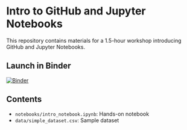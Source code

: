 # Intro to GitHub and Jupyter Notebooks

This repository contains materials for a 1.5-hour workshop introducing GitHub and Jupyter Notebooks.

## Launch in Binder

[![Binder](https://mybinder.org/badge_logo.svg)](https://mybinder.org/v2/gh/ms-cc-org/github-jupyter-intro/HEAD)

## Contents

- `notebooks/intro_notebook.ipynb`: Hands-on notebook
- `data/simple_dataset.csv`: Sample dataset
